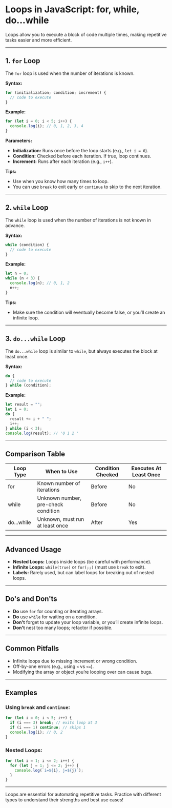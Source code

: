 # Loops in JavaScript: for, while, do...while

Loops allow you to execute a block of code multiple times, making repetitive tasks easier and more efficient.

---

## 1. `for` Loop

The `for` loop is used when the number of iterations is known.

**Syntax:**

```js
for (initialization; condition; increment) {
  // code to execute
}
```

**Example:**

```js
for (let i = 0; i < 5; i++) {
  console.log(i); // 0, 1, 2, 3, 4
}
```

**Parameters:**

- **Initialization:** Runs once before the loop starts (e.g., `let i = 0`).
- **Condition:** Checked before each iteration. If true, loop continues.
- **Increment:** Runs after each iteration (e.g., `i++`).

**Tips:**

- Use when you know how many times to loop.
- You can use `break` to exit early or `continue` to skip to the next iteration.

---

## 2. `while` Loop

The `while` loop is used when the number of iterations is not known in advance.

**Syntax:**

```js
while (condition) {
  // code to execute
}
```

**Example:**

```js
let n = 0;
while (n < 3) {
  console.log(n); // 0, 1, 2
  n++;
}
```

**Tips:**

- Make sure the condition will eventually become false, or you’ll create an infinite loop.

---

## 3. `do...while` Loop

The `do...while` loop is similar to `while`, but always executes the block at least once.

**Syntax:**

```js
do {
  // code to execute
} while (condition);
```

**Example:**

```js
let result = "";
let i = 0;
do {
  result += i + " ";
  i++;
} while (i < 3);
console.log(result); // '0 1 2 '
```

---

## Comparison Table

| Loop Type  | When to Use                         | Condition Checked | Executes At Least Once |
| ---------- | ----------------------------------- | ----------------- | ---------------------- |
| for        | Known number of iterations          | Before            | No                     |
| while      | Unknown number, pre-check condition | Before            | No                     |
| do...while | Unknown, must run at least once     | After             | Yes                    |

---

## Advanced Usage

- **Nested Loops:** Loops inside loops (be careful with performance).
- **Infinite Loops:** `while(true)` or `for(;;)` (must use `break` to exit).
- **Labels:** Rarely used, but can label loops for breaking out of nested loops.

---

## Do's and Don'ts

- **Do** use `for` for counting or iterating arrays.
- **Do** use `while` for waiting on a condition.
- **Don't** forget to update your loop variable, or you’ll create infinite loops.
- **Don't** nest too many loops; refactor if possible.

---

## Common Pitfalls

- Infinite loops due to missing increment or wrong condition.
- Off-by-one errors (e.g., using `<` vs `<=`).
- Modifying the array or object you’re looping over can cause bugs.

---

## Examples

### Using `break` and `continue`:

```js
for (let i = 0; i < 5; i++) {
  if (i === 3) break; // exits loop at 3
  if (i === 1) continue; // skips 1
  console.log(i); // 0, 2
}
```

### Nested Loops:

```js
for (let i = 1; i <= 2; i++) {
  for (let j = 1; j <= 2; j++) {
    console.log(`i=${i}, j=${j}`);
  }
}
```

---

Loops are essential for automating repetitive tasks. Practice with different types to understand their strengths and best use cases!
